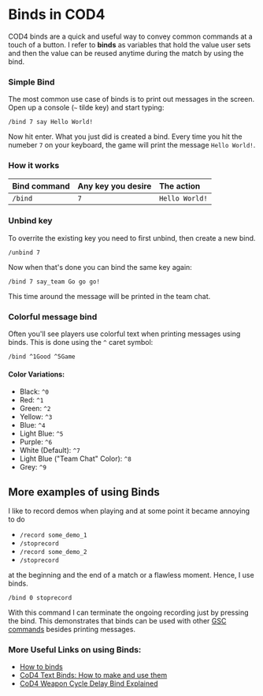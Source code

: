 # Binds in COD4

COD4 binds are a quick and useful way to convey common commands at a touch of a button. 
I refer to **binds** as variables that hold the value user sets and then the value can be reused anytime during the match by using the bind.

### Simple Bind
The most common use case of binds is to print out messages in the screen. Open up a console (`~` tilde key) and start typing:

```gsc
/bind 7 say Hello World!
```
Now hit enter.
What you just did is created a bind. Every time you hit the numeber `7` on your keyboard, the game will print the message `Hello World!`.

### How it works

| Bind command | Any key you desire | The action     |
| :--------- | :------------------- | :------------- |
| `/bind`    | `7`                  | `Hello World!` |

### Unbind key
To overrite the existing key you need to first unbind, then create a new bind.

```gsc
/unbind 7
```

Now when that's done you can bind the same key again:

```gsc
/bind 7 say_team Go go go!
```

This time around the message will be printed in the team chat.

### Colorful message bind
Often you'll see players use colorful text when printing messages using binds. This is done using the `^` caret symbol:

```gsc
/bind ^1Good ^5Game
```

#### Color Variations:
* Black: `^0`
* Red: `^1`
* Green: `^2`
* Yellow: `^3`
* Blue: `^4`
* Light Blue: `^5`
* Purple: `^6`
* White (Default): `^7`
* Light Blue ("Team Chat" Color): `^8`
* Grey: `^9`

## More examples of using Binds
I like to record demos when playing and at some point it became annoying to do 
* `/record some_demo_1`
* `/stoprecord`
* `/record some_demo_2`
* `/stoprecord`

at the beginning and the end of a match or a flawless moment. Hence, I use binds.

```gsc
/bind 0 stoprecord
```

With this command I can terminate the ongoing recording just by pressing the bind.
This demonstrates that binds can be used with other [GSC commands](https://github.com/MirzaLeka/COD4-Scripting/blob/main/all-cod4-commands.gsc) besides printing messages.

### More Useful Links on using Binds:

* [How to binds](https://steamcommunity.com/sharedfiles/filedetails/?id=121629944)
* [CoD4 Text Binds: How to make and use them](https://fearless-assassins.com/forums/topic/12279-cod4-text-binds-how-to-make-and-use-them/)
* [CoD4 Weapon Cycle Delay Bind Explained](https://www.youtube.com/watch?v=uIRzoQ1mYUA)


